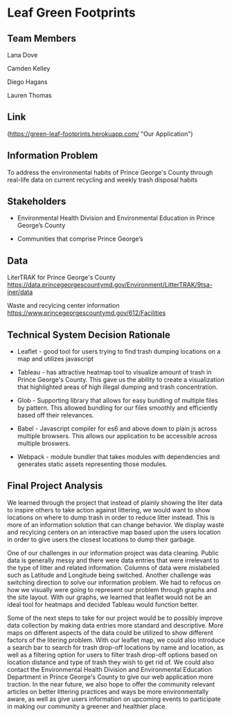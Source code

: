# Leaf Green Footprints
## Team Members
Lana Dove

Camden Kelley

Diego Hagans

Lauren Thomas
## Link
(https://green-leaf-footprints.herokuapp.com/ "Our Application")
## Information Problem
To address the environmental habits of Prince George's County through real-life data on current recycling and weekly trash disposal habits
## Stakeholders 
* Environmental Health Division and Environmental Education in Prince George’s County

* Communities that comprise Prince George’s

## Data
LiterTRAK for Prince George's County
https://data.princegeorgescountymd.gov/Environment/LitterTRAK/9tsa-iner/data

Waste and recylcing center information
https://www.princegeorgescountymd.gov/612/Facilities
## Technical System Decision Rationale
* Leaflet - good tool for users trying to find trash dumping locations on a map and utilizes javascript

* Tableau - has attractive heatmap tool to visualize amount of trash in Prince George's County. This gave us the ability to create a visualization that highlighted areas of high illegal dumping and trash concentration. 

* Glob - Supporting library that allows for easy bundling of multiple files by pattern. This allowed bundling for our files smoothly and efficiently based off their relevances.

* Babel - Javascript compiler for es6 and above down to plain js across multiple browsers. This allows our application to be accessible across multiple broswers.

* Webpack - module bundler that takes modules with dependencies and generates static assets representing those modules.

## Final Project Analysis
  <p>We learned through the project that instead of plainly showing the liter data to inspire others to take action against littering, we would want to show locations on where to dump trash in order to reduce litter instead. This is more of an information solution that can change behavior. We display waste and recylcing centers on an interactive map based upon the users location in order to give users the closest locations to dump their garbage. </p>
     <p>One of our challenges in our information project was data cleaning. Public data is generally messy and there were data entries that were irrelevant to the type of litter and related information. Columns of data were mislabeled such as Latitude and Longitude being switched. Another challenge was switching direction to solve our information problem. We had to refocus on how we visually were going to represent our problem through graphs and the site layout. With our graphs, we learned that leaflet would not be an ideal tool for heatmaps and decided Tableau would function better. </p>
    <p> Some of the next steps to take for our project would be to possibly improve data collection by making data entries more standard and descriptive. More maps on different aspects of the data could be utilized to show different factors of the litering problem. With our leaflet map, we could also introduce a search bar to search for trash drop-off locations by name and location, as well as a filtering option for users to filter trash drop-off options based on location distance and type of trash they wish to get rid of. We could also contact the Environmental Health Division and Environmental Education Department in Prince George's County to give our web application more traction. In the near future, we also hope to offer the community relevant articles on better littering practices and ways be more environmentally aware, as well as give users information on upcoming events to participate in making our community a greener and healthier place. </p>